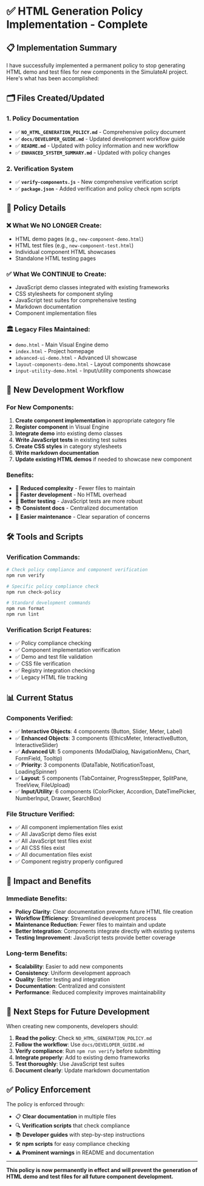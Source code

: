 # ✅ HTML Generation Policy Implementation - Complete

## 📋 Implementation Summary

I have successfully implemented a permanent policy to stop generating HTML demo and test files for new components in the SimulateAI project. Here's what has been accomplished:

## 🗂️ Files Created/Updated

### 1. Policy Documentation
- ✅ **`NO_HTML_GENERATION_POLICY.md`** - Comprehensive policy document
- ✅ **`docs/DEVELOPER_GUIDE.md`** - Updated development workflow guide
- ✅ **`README.md`** - Updated with policy information and new workflow
- ✅ **`ENHANCED_SYSTEM_SUMMARY.md`** - Updated with policy changes

### 2. Verification System
- ✅ **`verify-components.js`** - New comprehensive verification script
- ✅ **`package.json`** - Added verification and policy check npm scripts

## 🎯 Policy Details

### ❌ What We NO LONGER Create:
- HTML demo pages (e.g., `new-component-demo.html`)
- HTML test files (e.g., `new-component-test.html`)
- Individual component HTML showcases
- Standalone HTML testing pages

### ✅ What We CONTINUE to Create:
- JavaScript demo classes integrated with existing frameworks
- CSS stylesheets for component styling
- JavaScript test suites for comprehensive testing
- Markdown documentation
- Component implementation files

### 🏛️ Legacy Files Maintained:
- `demo.html` - Main Visual Engine demo
- `index.html` - Project homepage
- `advanced-ui-demo.html` - Advanced UI showcase
- `layout-components-demo.html` - Layout components showcase
- `input-utility-demo.html` - Input/utility components showcase

## 🔧 New Development Workflow

### For New Components:
1. **Create component implementation** in appropriate category file
2. **Register component** in Visual Engine
3. **Integrate demo** into existing demo classes
4. **Write JavaScript tests** in existing test suites
5. **Create CSS styles** in category stylesheets
6. **Write markdown documentation**
7. **Update existing HTML demos** if needed to showcase new component

### Benefits:
- 🎯 **Reduced complexity** - Fewer files to maintain
- 🚀 **Faster development** - No HTML overhead
- 🧪 **Better testing** - JavaScript tests are more robust
- 📚 **Consistent docs** - Centralized documentation
- 🔧 **Easier maintenance** - Clear separation of concerns

## 🛠️ Tools and Scripts

### Verification Commands:
```bash
# Check policy compliance and component verification
npm run verify

# Specific policy compliance check
npm run check-policy

# Standard development commands
npm run format
npm run lint
```

### Verification Script Features:
- ✅ Policy compliance checking
- ✅ Component implementation verification
- ✅ Demo and test file validation
- ✅ CSS file verification
- ✅ Registry integration checking
- ✅ Legacy HTML file tracking

## 📊 Current Status

### Components Verified:
- ✅ **Interactive Objects**: 4 components (Button, Slider, Meter, Label)
- ✅ **Enhanced Objects**: 3 components (EthicsMeter, InteractiveButton, InteractiveSlider)
- ✅ **Advanced UI**: 5 components (ModalDialog, NavigationMenu, Chart, FormField, Tooltip)
- ✅ **Priority**: 3 components (DataTable, NotificationToast, LoadingSpinner)
- ✅ **Layout**: 5 components (TabContainer, ProgressStepper, SplitPane, TreeView, FileUpload)
- ✅ **Input/Utility**: 6 components (ColorPicker, Accordion, DateTimePicker, NumberInput, Drawer, SearchBox)

### File Structure Verified:
- ✅ All component implementation files exist
- ✅ All JavaScript demo files exist
- ✅ All JavaScript test files exist
- ✅ All CSS files exist
- ✅ All documentation files exist
- ✅ Component registry properly configured

## 🎉 Impact and Benefits

### Immediate Benefits:
- **Policy Clarity**: Clear documentation prevents future HTML file creation
- **Workflow Efficiency**: Streamlined development process
- **Maintenance Reduction**: Fewer files to maintain and update
- **Better Integration**: Components integrate directly with existing systems
- **Testing Improvement**: JavaScript tests provide better coverage

### Long-term Benefits:
- **Scalability**: Easier to add new components
- **Consistency**: Uniform development approach
- **Quality**: Better testing and integration
- **Documentation**: Centralized and consistent
- **Performance**: Reduced complexity improves maintainability

## 🔄 Next Steps for Future Development

When creating new components, developers should:

1. **Read the policy**: Check `NO_HTML_GENERATION_POLICY.md`
2. **Follow the workflow**: Use `docs/DEVELOPER_GUIDE.md`
3. **Verify compliance**: Run `npm run verify` before submitting
4. **Integrate properly**: Add to existing demo frameworks
5. **Test thoroughly**: Use JavaScript test suites
6. **Document clearly**: Update markdown documentation

## ✅ Policy Enforcement

The policy is enforced through:
- 📋 **Clear documentation** in multiple files
- 🔍 **Verification scripts** that check compliance
- 📚 **Developer guides** with step-by-step instructions
- 🛠️ **npm scripts** for easy compliance checking
- ⚠️ **Prominent warnings** in README and documentation

---

**This policy is now permanently in effect and will prevent the generation of HTML demo and test files for all future component development.**
